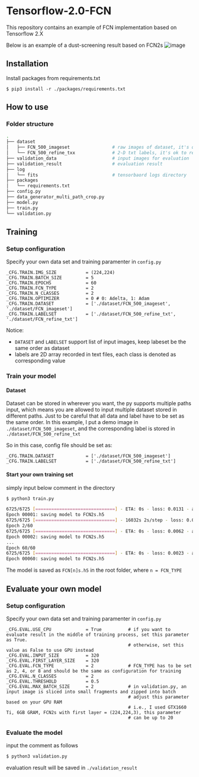 # Tensorflow-2.0-FCN
This repository contains an example of FCN implementation based on Tensorflow 2.X


Below is an example of a dust-screening result based on FCN2s
![image](https://github.com/ylin1992/Tensorflow-2.0-FCN/blob/main/validation_result/tst_result.png)

## Installation
Install packages from requirements.txt
```pip3
$ pip3 install -r ./packages/requirements.txt
```

## How to use
### Folder structure
```bash
.
├── dataset
│   ├── FCN_500_imageset                # raw images of dataset, it's ok to rename the folder name as you wish, remember to modify data path in config.py
│   └── FCN_500_refine_txx              # 2-D txt labels, it's ok to rename the folder name as you wish, remember to modify data path in config.py
├── validation_data                     # input images for evaluation
├── validation_result                   # evaluation result
├── log
│   └── fits                            # tensorbaord logs directory
├── packages
│   └── requirements.txt
├── config.py
├── data_generator_multi_path_crop.py
├── model.py
├── train.py
└── validation.py
```
## Training
### Setup configuration
Specify your own data set and training paramenter in ```config.py```

```python3
_CFG.TRAIN.IMG_SIZE           = (224,224)
_CFG.TRAIN.BATCH_SIZE         = 5
_CFG.TRAIN.EPOCHS             = 60  
_CFG.TRAIN.FCN_TYPE           = 2    
_CFG.TRAIN.N_CLASSES          = 2 
_CFG.TRAIN.OPTIMIZER          = 0 # 0: Adelta, 1: Adam 
_CFG.TRAIN.DATASET            = ['./dataset/FCN_500_imageset', './dataset/FCN_imageset'] 
_CFG.TRAIN.LABELSET           = ['./dataset/FCN_500_refine_txt', './dataset/FCN_refine_txt'] 
```
Notice: 
  * ```DATASET``` and ```LABELSET``` support list of input images, keep labeset be the same order as dataset
  * labels are 2D array recorded in text files, each class is denoted as corresponding value

### Train your model
#### Dataset
Dataset can be stored in wherever you want, the py supports multiple paths input, which means you are allowed to input multiple dataset stored in different paths.  Just to be careful that all data and label have to be set as the same order.
In this example, I put a demo image in `./dataset/FCN_500_imageset`, and the corresponding label is stored in `./dataset/FCN_500_refine_txt`
 
 So in this case, config file should be set as:
```python3
_CFG.TRAIN.DATASET            = ['./dataset/FCN_500_imageset']
_CFG.TRAIN.LABELSET           = ['./dataset/FCN_500_refine_txt']
```
#### Start your own training set
simply input below comment in the directory
```bash
$ python3 train.py

6725/6725 [==============================] - ETA: 0s - loss: 0.0131 - accuracy: 0.9964     
Epoch 00001: saving model to FCN2s.h5
6725/6725 [==============================] - 16032s 2s/step - loss: 0.0131 - accuracy: 0.9964
Epoch 2/60
6725/6725 [==============================] - ETA: 0s - loss: 0.0062 - accuracy: 0.9980     
Epoch 00002: saving model to FCN2s.h5
...
Epoch 60/60
6725/6725 [==============================] - ETA: 0s - loss: 0.0023 - accuracy: 0.9992     
Epoch 00060: saving model to FCN2s.h5

```
The model is saved as `FCN[n]s.h5` in the root folder, where `n = FCN_TYPE` 

## Evaluate your own model
### Setup configuration
Specify your own data set and training paramenter in ```config.py```
```python3
_CFG.EVAL.USE_CPU             = True          # if you want to evaluate result in the middle of training process, set this parameter as True.
                                              # otherwise, set this value as False to use GPU instead
_CFG.EVAL.INPUT_SIZE          = 320
_CFG.EVAL.FIRST_LAYER_SIZE    = 320
_CFG.EVAL.FCN_TYPE            = 2             # FCN_TYPE has to be set as 2, 4, or 8 and should be the same as configuration for training
_CFG.EVAL.N_CLASSES           = 2 
_CFG.EVAL.THRESHOLD           = 0.5
_CFG.EVAL.MAX_BATCH_SIZE      = 2             # in validation.py, an input image is sliced into small fragments and zipped into batch
                                              # adjust this parameter based on your GPU RAM
                                              # i.e., I used GTX1660 Ti, 6GB GRAM, FCN2s with first layer = (224,224,3), this parameter
                                              # can be up to 20
```
### Evaluate the model
input the comment as follows
```bash
$ python3 validation.py
```
evaluation result will be saved in ```./validation_result```
